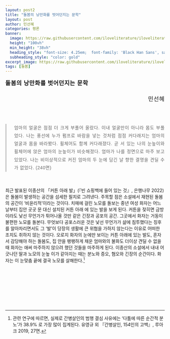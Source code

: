 ```yaml
---
layout: post2
title: "돌봄의 낭만화를 벗어던지는 문학"
layout: post
author: 민선혜
categories: 평론
banner:
  image: https://raw.githubusercontent.com/iloveliterature/iloveliterature.github.io/refs/heads/master/assets/images/banners/home.jpeg
  height: "100vh"
  min_height: "38vh"
  heading_style: "font-size: 4.25em;  font-family: 'Black Han Sans', sans-serif;"
  subheading_style: "color: gold"
excerpt_image: https://raw.githubusercontent.com/iloveliterature/iloveliterature.github.io/refs/heads/master/assets/images/%EC%96%B4%EB%8A%90_%EB%B0%A4.jpeg
tags: [돌봄]
---
```


<div style="max-width: 700px; margin: 0 auto;">
  <p style=
    "margin: 0; 
    text-align: left;
    line-height: 1.8; /* 줄 간격 */
    letter-spacing: 0.05em; /* 자간 */
    font-family: 'Noto Sans KR', sans-serif;
    font-size: 18px
    "><strong>돌봄의 낭만화를 벗어던지는 문학</strong></p>
  <br>
  <p style=
    "margin: 0; 
    text-align: right;
    line-height: 1.8; /* 줄 간격 */
    letter-spacing: 0.05em; /* 자간 */
    font-family: 'Noto Sans KR', sans-serif;
    font-size: 18px
    ">민선혜</p>
</div>

<br> <br>

<blockquote style="
  border-left: 4px solid #ccc; 
  padding-left: 24px; 
  margin: 0 auto; 
  max-width: 600px; 
  color: #666; 
  text-align: justify;
  line-height: 1.8; /* 줄 간격 */
  letter-spacing: 0.05em; /* 자간 */
  font-family: 'Noto Sans KR', sans-serif;
">
  엄마의 얼굴은 점점 더 크게 부풀어 올랐다. 이내 얼굴만이 아니라 몸도 부풀었다. 
  나는 풍선에 누가 펌프로 바람을 넣는 것처럼 점점 커다래지는 엄마의 얼굴과 몸을 바라봤다. 
  휠체어도 함께 커다래졌다. 곧 서 있는 나의 눈높이와 휠체어에 앉은 엄마의 눈높이가 비슷해졌다. 
  엄마가 나를 정면으로 마주 보고 있었다. 나는 비이상적으로 커진 엄마의 두 눈에 담긴 
  날 향한 결명을 견딜 수가 없었다. (240면)
</blockquote>

<br> <br>
최근 발표된 이종산의 「커튼 아래 발」(『빈 쇼핑백에 들어 있는 것』, 은행나무 2022)은 돌봄이 발생하는 공간을 섬세한 필치로 그려낸다. 주목할 점은 소설에서 재현된 돌봄의 공간이 ‘비윤리적’이라는 것이다. 치매에 걸린 노모를 돌보는 중년 여성 화자는 어느날부터 집안 곳곳 문 대신 설치된 커튼 아래 에 있는 발을 보게 된다. 커튼을 젖히면 금방이라도 낯선 무언가가 튀어나올 것만 같은 긴장과 공포의 공간. 그곳에서 화자는 거동이 불편한 노모를 돌본다. 무엇보다 공포스러운 것은 낯선 무언가가 삶에 침투했다는 징후를 알아차리면서도 그 ‘발’이 당장의 생활에 큰 위협을 가하지 않는다는 이유로 어떠한 조치도 취하지 않는 것이다. 오로지 화자의 눈에만 보이는 커튼 아래에 있는 발도, 혼자서 감당해야 하는 돌봄도, 집 안을 팽팽하게 채운 엄마와의 불화도 더이상 견딜 수 없을 때 화자는 애써 마주하지 않으려 했던 것들을 마주하게 된다. 이종산의 소설에서 내내 어긋나던 딸과 노모의 눈높 이가 같아지는 때는 분노와 증오, 혐오와 긴장의 순간이다. 화자는 이 눈맞춤 끝에 결국 노모를 살해한다.[^1]

<br><br><br><br>
---

[^1]: 관련 연구에 따르면, 실제로 간병살인의 범행 결심 사유에는 ‘다툼에 따른 순간적 분노’가 38.9% 로 가장 많이 집계된다. 유영규 외 『간병살인, 154인의 고백』, 루아크 2019, 27면.
